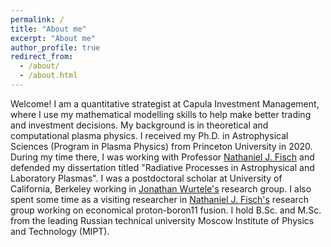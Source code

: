 ```yaml
---
permalink: /
title: "About me"
excerpt: "About me"
author_profile: true
redirect_from: 
  - /about/
  - /about.html
---
```


Welcome! I am a quantitative strategist at Capula Investment Management, where I use my mathematical modelling skills to help make better trading and investment decisions.
My background is in theoretical and computational plasma physics.
I received my Ph.D. in Astrophysical Sciences (Program in Plasma Physics) from Princeton University in 2020. During my time there, I was working with Professor [Nathaniel J. Fisch](https://plasma.princeton.edu/people/nathaniel-j-fisch) and defended my dissertation titled "Radiative Processes in Astrophysical and Laboratory Plasmas".
I was a postdoctoral scholar at University of California, Berkeley working in [Jonathan Wurtele's](https://physics.berkeley.edu/people/faculty/jonathan-wurtele) research group. I also spent some time as a visiting researcher in [Nathaniel J. Fisch's](https://plasma.princeton.edu/people/nathaniel-j-fisch) research group working on economical proton-boron11 fusion.
I hold B.Sc. and M.Sc. from the leading Russian technical university Moscow Institute of Physics and Technology (MIPT).
